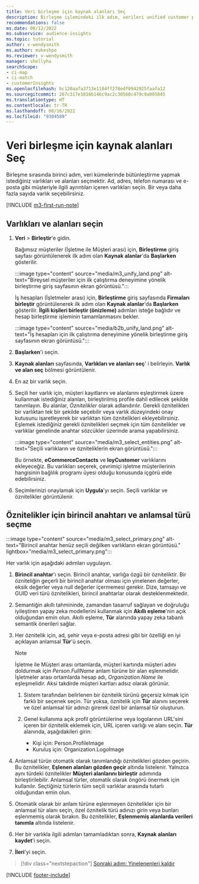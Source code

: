 ```yaml
---
title: Veri birleşme için kaynak alanları Seç
description: Birleşme işlemindeki ilk adım, verileri unified customer profile'a eşlemek için varlıkları, öznitelikleri, birincil anahtarları ve anlamsal türleri seçmektir.
recommendations: false
ms.date: 08/12/2022
ms.subservice: audience-insights
ms.topic: tutorial
author: v-wendysmith
ms.author: mukeshpo
ms.reviewer: v-wendysmith
manager: shellyha
searchScope:
- ci-map
- ci-match
- customerInsights
ms.openlocfilehash: bc120aa7a3713e1184ff278edf0942925faafa12
ms.sourcegitcommit: 267c317e10166146c9ac2c30560c479c9a005845
ms.translationtype: HT
ms.contentlocale: tr-TR
ms.lasthandoff: 08/16/2022
ms.locfileid: "9304589"
---
```

# <a name="select-source-fields-for-data-unification"></a>Veri birleşme için kaynak alanları Seç

Birleşme sırasında birinci adım, veri kümelerinde bütünleştirme yapmak istediğiniz varlıkları ve alanları seçmektir. Ad, adres, telefon numarası ve e-posta gibi müşteriyle ilgili ayrıntıları içeren varlıkları seçin. Bir veya daha fazla sayıda varlık seçebilirsiniz.

[!INCLUDE [m3-first-run-note](includes/m3-first-run-note.md)]

## <a name="select-entities-and-fields"></a>Varlıkları ve alanları seçin

1. **Veri** > **Birleştir**'e gidin.

   Bağımsız müşteriler (İşletme ile Müşteri arası) için, **Birleştirme** giriş sayfası görüntülenerek ilk adım olan **Kaynak alanlar**'da **Başlarken** gösterilir.

   :::image type="content" source="media/m3_unify_land.png" alt-text="Bireysel müşteriler için ilk çalıştırma deneyimine yönelik birleştirme giriş sayfasının ekran görüntüsü.":::

   İş hesapları (İşletmeler arası) için, **Birleştirme** giriş sayfasında **Firmaları birleştir** görüntülenerek ilk adım olan **Kaynak alanlar**'da **Başlarken** gösterilir. **İlgili kişileri birleştir (önizleme)** adımları isteğe bağlıdır ve hesap birleştirme işleminin tamamlanmasını bekler.

   :::image type="content" source="media/b2b_unify_land.png" alt-text="İş hesapları için ilk çalıştırma deneyimine yönelik birleştirme giriş sayfasının ekran görüntüsü.":::

1. **Başlarken**'i seçin.

1. **Kaynak alanları** sayfasında, **Varlıkları ve alanları seç**' i belirleyin. **Varlık ve alan seç** bölmesi görüntülenir.

1. En az bir varlık seçin.

1. Seçili her varlık için, müşteri kayıtlarını ve alanlarını eşleştirmek üzere kullanmak istediğiniz alanları, birleştirilmiş profile dahil edilecek şekilde tanımlayın. Bu alanlar, *Öznitelikler* olarak adlandırılır. Gerekli öznitelikleri bir varlıktan tek bir şekilde seçebilir veya varlık düzeyindeki onay kutusunu işaretleyerek bir varlıktan tüm öznitelikleri ekleyebilirsiniz. Eşlemek istediğiniz gerekli öznitelikleri seçmek için tüm öznitelikler ve varlıklar genelinde anahtar sözcükler üzerinde arama yapabilirsiniz.

   :::image type="content" source="media/m3_select_entities.png" alt-text="Seçili varlıkların ve özniteliklerin ekran görüntüsü.":::

   Bu örnekte, **eCommerceContacts** ve **loyCustomer** varlıklarını ekleyeceğiz. Bu varlıkları seçerek, çevrimiçi işletme müşterilerinin hangisinin bağlılık programı üyesi olduğu konusunda içgörü elde edebilirsiniz.

1. Seçimlerinizi onaylamak için **Uygula**'yı seçin. Seçili varlıklar ve öznitelikler görüntülenir.

## <a name="select-primary-key-and-semantic-type-for-attributes"></a>Öznitelikler için birincil anahtarı ve anlamsal türü seçme

   :::image type="content" source="media/m3_select_primary.png" alt-text="Birincil anahtar henüz seçili değilken varlıkların ekran görüntüsü." lightbox="media/m3_select_primary.png":::

Her varlık için aşağıdaki adımları uygulayın.

1. **Birincil anahtar**'ı seçin. Birincil anahtar, varlığa özgü bir özniteliktir. Bir özniteliğin geçerli bir birincil anahtar olması için yinelenen değerler, eksik değerler veya null değerler içermemesi gerekir. Dize, tamsayı ve GUID veri türü öznitelikleri, birincil anahtarlar olarak desteklenmektedir.

1. Semantiğin akıllı tahmininde, zamandan tasarruf sağlayan ve doğruluğu iyileştiren yapay zeka modellerini kullanmak için **Akıllı eşleme**'nin açık olduğundan emin olun. Akıllı eşleme, **Tür** alanında yapay zeka tabanlı semantik önerileri sağlar.

1. Her öznitelik için, ad, şehir veya e-posta adresi gibi bir özelliği en iyi açıklayan anlamsal **Tür**'ü seçin.

   > [!NOTE]
   > İşletme ile Müşteri arası ortamlarda, müşteri kartında müşteri adını doldurmak için *Person.FullName* anlam türüne bir alan eşlenmelidir. İşletmeler arası ortamlarda hesap adı, *Organization.Name* ile eşleşmelidir. Aksi takdirde müşteri kartları adsız olarak görünür.

   1. Sistem tarafından belirlenen bir öznitelik türünü geçersiz kılmak için farklı bir seçenek seçin. Tür yoksa, öznitelik için **Tür** alanını seçerek ve özel anlamsal tür adınızı girerek özel bir anlamsal tür oluşturun.

   1. Genel kullanıma açık profil görüntülerine veya logolarının URL'sini içeren bir öznitelik eklemek için, URL içeren varlığı ve alanı seçin. **Tür** alanında, aşağıdakileri girin:
      - Kişi için: Person.ProfileImage
      - Kuruluş için: Organization.LogoImage

1. Anlamsal türün otomatik olarak tanımlandığı öznitelikleri gözden geçirin. Bu öznitelikler, **Eşlenen alanları gözden geçir** altında listelenir. Yalnızca aynı türdeki öznitelikler **Müşteri alanlarını birleştir** adımında birleştirilebilir. Anlamsal türler, otomatik olarak öngörü önermek için kullanılır. Seçtiğiniz türlerin tüm seçili varlıklar arasında tutarlı olduğundan emin olun.

1. Otomatik olarak bir anlam türüne eşlenmeyen öznitelikler için bir anlamsal tür alanı seçin, özel öznitelik türü adınızı girin veya bunları eşlenmemiş olarak bırakın. Bu öznitelikler, **Eşlenmemiş alanlarda verileri tanımla** altında listelenir.

1. Her bir varlıkla ilgili adımları tamamladıktan sonra, **Kaynak alanları kaydet**'i seçin.

1. **İleri**'yi seçin.

> [!div class="nextstepaction"]
> [Sonraki adım: Yinelenenleri kaldır](remove-duplicates.md)

[!INCLUDE [footer-include](includes/footer-banner.md)]
